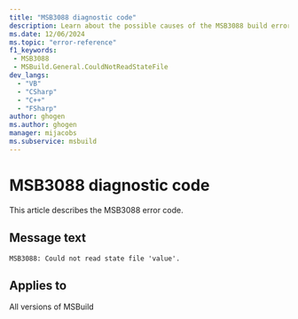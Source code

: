 ```yaml
---
title: "MSB3088 diagnostic code"
description: Learn about the possible causes of the MSB3088 build error, and get troubleshooting tips.
ms.date: 12/06/2024
ms.topic: "error-reference"
f1_keywords:
 - MSB3088
 - MSBuild.General.CouldNotReadStateFile
dev_langs:
  - "VB"
  - "CSharp"
  - "C++"
  - "FSharp"
author: ghogen
ms.author: ghogen
manager: mijacobs
ms.subservice: msbuild
---
```


# MSB3088 diagnostic code

<!-- :::ErrorDefinitionDescription::: -->
<!-- :::editable-content name="introDescription"::: -->
This article describes the MSB3088 error code.
<!-- :::editable-content-end::: -->

## Message text

`MSB3088: Could not read state file 'value'.`

<!-- :::editable-content name="postOutputDescription"::: -->
<!--
{StrBegin="MSB3088: "}
-->
<!-- :::editable-content-end::: -->
<!-- :::ErrorDefinitionDescription-end::: -->

## Applies to

All versions of MSBuild
